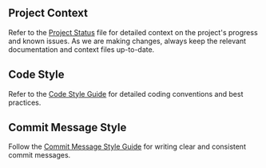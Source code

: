 ## Project Context

Refer to the [Project Status](../docs/project-status.md) file for detailed context on the project's progress and known issues.
As we are making changes, always keep the relevant documentation and context files up-to-date.

## Code Style

Refer to the [Code Style Guide](../docs/code-style.md) for detailed coding conventions and best practices.

## Commit Message Style

Follow the [Commit Message Style Guide](../docs/commit-style.md) for writing clear and consistent commit messages.
